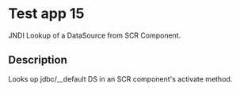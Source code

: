 # Test app 15

JNDI Lookup of a DataSource from SCR Component.

## Description

Looks up jdbc/__default DS in an SCR component's activate method.
